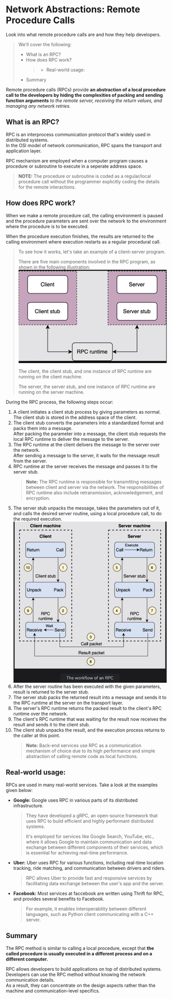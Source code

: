 # Network Abstractions: Remote Procedure Calls

Look into what remote procedure calls are and how they help developers.

> We'll cover the following:
>
> - What is an RPC?
> - How does RPC work?
>   > - Real-world usage:
> - Summary

Remote procedure calls (RPCs) provide **an abstraction of a local procedure call to the developers by hiding the complexities of packing and sending function arguments** _to the remote server, receiving the return values, and managing any network retries._

## What is an RPC?

RPC is an interprocess communication protocol that's widely used in distributed systems.  
 In the OSI model of network communication, RPC spans the transport and application layer.

RPC mechanism are employed when a computer program causes a procedure or subroutine to execute in a seperate address space.

> **NOTE:** The procedure or subroutine is coded as a regular/local procedure call without the programmer explicitly coding the details for the remote interactions.

## How does RPC work?

When we make a remote procedure call, the calling environment is paused and the procedure parameters are sent over the network to the environment where the procedure is to be executed.

When the procedure execution finishes, the results are returned to the calling environment where execution restarts as a regular procedural call.

> To see how it works, let's take an example of a client-server program.
>
> There are five main components involved in the RPC program, as shown in the following illustration:  
> ![components of RPC](./images/components%20of%20RPC.png)
>
> The client, the client stub, and one instance of RPC runtime are running on the client machine.
>
> The server, the server stub, and one instance of RPC runtime are running on the server machine.

During the RPC process, the following steps occur:

1. A client initiates a client stub process by giving parameters as normal. The client stub is stored in the address space of the client.
2. The client stub converts the parameters into a standardized format and packs them into a message.  
   After packing the parameter into a message, the client stub requests the local RPC runtime to deliver the message to the server.
3. The RPC runtime at the client delivers the message to the server over the network.  
   After sending a message to the server, it waits for the message result from the server.
4. RPC runtime at the server receives the message and passes it to the server stub.
   > **Note:** The RPC runtime is responsible for transmitting messages between client and server via the network. The responsibilities of RPC runtime also include retransmission, acknowledgement, and encryption.
5. The server stub unpacks the message, takes the parameters out of it, and calls the desired server routine, using a local procedure call, to do the required execution.
   ![workflow of RPC](./images/workflow%20of%20RPC.png)
6. After the server routine has been executed with the given parameters, result is returned to the server stub.
7. The server stub packs the returned result into a message and sends it to the RPC runtime at the server on the transport layer.
8. The server's RPC runtime returns the packed result to the client's RPC runtime over the network.
9. The client's RPC runtime that was waiting for the result now receives the result and sends it to the client stub.
10. The client stub unpacks the result, and the execution process returns to the caller at this point.
    > **Note:** Back-end services use RPC as a communication mechanism of choice due to its high performance and simple abstraction of calling remote code as local functions.

## Real-world usage:

RPCs are used in many real-world services. Take a look at the examples given below:

- **Google:** Google uses RPC in various parts of its distributed infrastructure.
  > They have developed a gRPC, an open-source framework that uses RPC to build efficient and highly performant distributed systems.
  >
  > It's employed for services like Google Search, YouTube, etc., where it allows Google to maintain communication and data exchange between different components of their services, which is essential for achieving real-time performance.
- **Uber:** Uber uses RPC for various functions, including real-time location tracking, ride matching, and communication between drivers and riders.
  > RPC allows Uber to provide fast and responsive services by facilitating data exchange between the user's app and the server.
- **Facebook:** Most services at faccebook are written using Thrift for RPC, and provides several benefits to Facebook.
  > For example, it enables interoperability between different languages, such as Python client communicating with a C++ server.

## Summary

The RPC method is similar to calling a local procedure, except that **the called procedure is usually executed in a different process and on a different computer.**

RPC allows developers to build applications on top of distributed systems. Developers can use the RPC method without knowing the network communication details.  
 As a result, they can concentrate on the design aspects rather than the machine and communication-level specifics.
